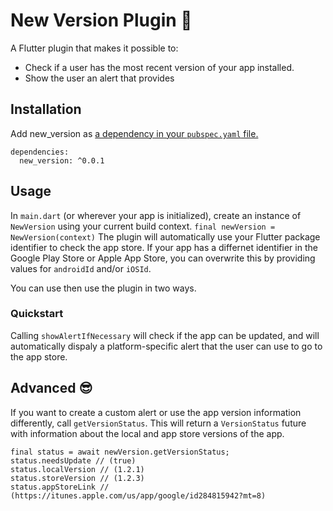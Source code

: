 # New Version Plugin 🎉

A Flutter plugin that makes it possible to: 
* Check if a user has the most recent version of your app installed.
* Show the user an alert that provides 

## Installation
Add new_version as [a dependency in your `pubspec.yaml` file.](https://flutter.io/using-packages/)
```
dependencies:
  new_version: ^0.0.1
```

## Usage
In `main.dart` (or wherever your app is initialized), create an instance of `NewVersion` using your current build context.
`final newVersion = NewVersion(context)`
The plugin will automatically use your Flutter package identifier to check the app store. If your app has a differnet identifier in the Google Play Store or Apple App Store, you can overwrite this by providing values for `androidId` and/or `iOSId`.

You can use then use the plugin in two ways.

### Quickstart
Calling `showAlertIfNecessary` will check if the app can be updated, and will automatically dispaly a platform-specific alert that the user can use to go to the app store.

## Advanced 😎
If you want to create a custom alert or use the app version information differently, call `getVersionStatus`. This will return a `VersionStatus` future with information about the local and app store versions of the app.
```
final status = await newVersion.getVersionStatus;
status.needsUpdate // (true)
status.localVersion // (1.2.1)
status.storeVersion // (1.2.3)
status.appStoreLink // (https://itunes.apple.com/us/app/google/id284815942?mt=8)
```
